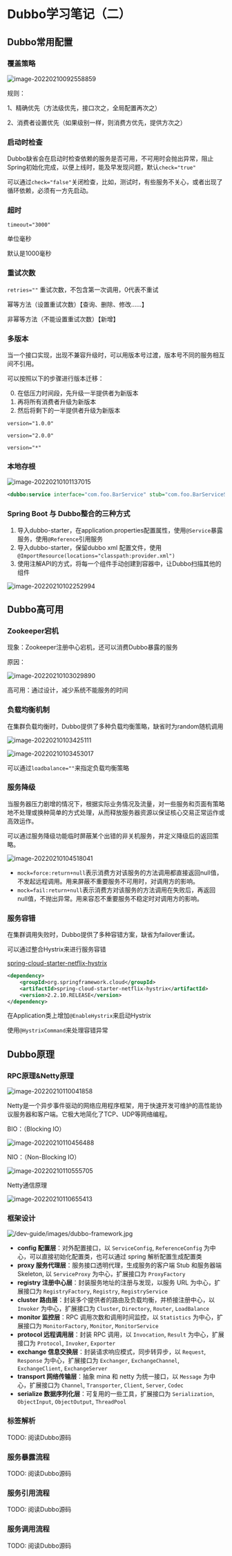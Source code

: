 # Dubbo学习笔记（二）

## Dubbo常用配置

### 覆盖策略

![image-20220210092558859](assets/image-20220210092558859.png)

规则：

1、精确优先（方法级优先，接口次之，全局配置再次之）

2、消费者设置优先（如果级别一样，则消费方优先，提供方次之）

### 启动时检查

Dubbo缺省会在启动时检查依赖的服务是否可用，不可用时会抛出异常，阻止Spring初始化完成，以便上线时，能及早发现问题，默认`check="true"`

可以通过`check="false"`关闭检查，比如，测试时，有些服务不关心，或者出现了循环依赖，必须有一方先启动。

### 超时

`timeout="3000"`

单位毫秒

默认是1000毫秒

### 重试次数

`retries=""` 重试次数，不包含第一次调用，0代表不重试

幂等方法（设置重试次数）【查询、删除、修改……】

非幂等方法（不能设置重试次数）【新增】

### 多版本

当一个接口实现，出现不兼容升级时，可以用版本号过渡，版本号不同的服务相互间不引用。

可以按照以下的步骤进行版本迁移：

0. 在低压力时间段，先升级一半提供者为新版本
1. 再将所有消费者升级为新版本
2. 然后将剩下的一半提供者升级为新版本

`version="1.0.0"`

`version="2.0.0"`

`version="*"`

### 本地存根

![image-20220210101137015](assets/image-20220210101137015.png)

```xml
<dubbo:service interface="com.foo.BarService" stub="com.foo.BarServiceStub" />
```

### Spring Boot 与 Dubbo整合的三种方式

1. 导入dubbo-starter，在application.properties配置属性，使用`@Service`暴露服务，使用`@Reference`引用服务
2. 导入dubbo-starter，保留dubbo xml 配置文件，使用`@ImportResource(locations="classpath:provider.xml")`
3. 使用注解API的方式，将每一个组件手动创建到容器中，让Dubbo扫描其他的组件

![image-20220210102252994](assets/image-20220210102252994.png)

## Dubbo高可用

### Zookeeper宕机

现象：Zookeeper注册中心宕机，还可以消费Dubbo暴露的服务

原因：

![image-20220210103029890](assets/image-20220210103029890.png)

高可用：通过设计，减少系统不能服务的时间

### 负载均衡机制

在集群负载均衡时，Dubbo提供了多种负载均衡策略，缺省时为random随机调用

![image-20220210103425111](assets/image-20220210103425111.png)

![image-20220210103453017](assets/image-20220210103453017.png)

可以通过`loadbalance=""`来指定负载均衡策略

### 服务降级

当服务器压力剧增的情况下，根据实际业务情况及流量，对一些服务和页面有策略地不处理或换种简单的方式处理，从而释放服务器资源以保证核心交易正常运作或高效运作。

可以通过服务降级功能临时屏蔽某个出错的非关机服务，并定义降级后的返回策略。

![image-20220210104518041](assets/image-20220210104518041.png)

- `mock=force:return+null`表示消费方对该服务的方法调用都直接返回null值，不发起远程调用。用来屏蔽不重要服务不可用时，对调用方的影响。
- `mock=fail:return+null`表示消费方对该服务的方法调用在失败后，再返回null值，不抛出异常。用来容忍不重要服务不稳定时对调用方的影响。



### 服务容错

在集群调用失败时，Dubbo提供了多种容错方案，缺省为failover重试。

可以通过整合Hystrix来进行服务容错

[spring-cloud-starter-netflix-hystrix](https://mvnrepository.com/artifact/org.springframework.cloud/spring-cloud-starter-netflix-hystrix)

```xml
<dependency>
    <groupId>org.springframework.cloud</groupId>
    <artifactId>spring-cloud-starter-netflix-hystrix</artifactId>
    <version>2.2.10.RELEASE</version>
</dependency>

```

在Application类上增加`@EnableHystrix`来启动Hystrix

使用`@HystrixCommand`来处理容错异常

## Dubbo原理

### RPC原理&Netty原理

![image-20220210110041858](assets/image-20220210110041858.png)

Netty是一个异步事件驱动的网络应用程序框架，用于快速开发可维护的高性能协议服务器和客户端。它极大地简化了TCP、UDP等网络编程。

BIO：（Blocking IO）

![image-20220210110456488](assets/image-20220210110456488.png)

NIO：（Non-Blocking IO）

![image-20220210110555705](assets/image-20220210110555705.png)

Netty通信原理

![image-20220210110655413](assets/image-20220210110655413.png)

### 框架设计

![/dev-guide/images/dubbo-framework.jpg](assets/dubbo-framework.jpg)

- **config 配置层**：对外配置接口，以 `ServiceConfig`, `ReferenceConfig` 为中心，可以直接初始化配置类，也可以通过 spring 解析配置生成配置类
- **proxy 服务代理层**：服务接口透明代理，生成服务的客户端 Stub 和服务器端 Skeleton, 以 `ServiceProxy` 为中心，扩展接口为 `ProxyFactory`
- **registry 注册中心层**：封装服务地址的注册与发现，以服务 URL 为中心，扩展接口为 `RegistryFactory`, `Registry`, `RegistryService`
- **cluster 路由层**：封装多个提供者的路由及负载均衡，并桥接注册中心，以 `Invoker` 为中心，扩展接口为 `Cluster`, `Directory`, `Router`, `LoadBalance`
- **monitor 监控层**：RPC 调用次数和调用时间监控，以 `Statistics` 为中心，扩展接口为 `MonitorFactory`, `Monitor`, `MonitorService`
- **protocol 远程调用层**：封装 RPC 调用，以 `Invocation`, `Result` 为中心，扩展接口为 `Protocol`, `Invoker`, `Exporter`
- **exchange 信息交换层**：封装请求响应模式，同步转异步，以 `Request`, `Response` 为中心，扩展接口为 `Exchanger`, `ExchangeChannel`, `ExchangeClient`, `ExchangeServer`
- **transport 网络传输层**：抽象 mina 和 netty 为统一接口，以 `Message` 为中心，扩展接口为 `Channel`, `Transporter`, `Client`, `Server`, `Codec`
- **serialize 数据序列化层**：可复用的一些工具，扩展接口为 `Serialization`, `ObjectInput`, `ObjectOutput`, `ThreadPool`

### 标签解析

TODO: 阅读Dubbo源码

### 服务暴露流程

TODO: 阅读Dubbo源码

### 服务引用流程

TODO: 阅读Dubbo源码

### 服务调用流程

TODO: 阅读Dubbo源码

